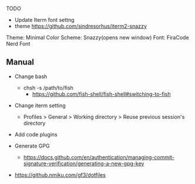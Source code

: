 TODO
- Update Iterm font settng
- theme https://github.com/sindresorhus/iterm2-snazzy


Theme: Minimal
Color Scheme: Snazzy(opens new window)
Font: FiraCode Nerd Font


## Manual
- Change bash
    - chsh -s /path/to/fish
        - https://github.com/fish-shell/fish-shell#switching-to-fish
- Change iterm setting
    - Profiles > General > Working directory > Reuse previous session's directory
- Add code plugins
- Generate GPG
     - https://docs.github.com/en/authentication/managing-commit-signature-verification/generating-a-new-gpg-key



- https://github.nmiku.com/gf3/dotfiles